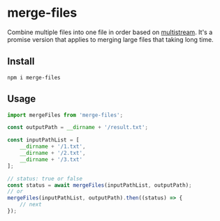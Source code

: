 # merge-files

Combine multiple files into one file in order based on [multistream](https://www.npmjs.com/package/multistream). It's a promise version that applies to merging large files that taking long time.

## Install

```shell
npm i merge-files
```

## Usage

```javascript
import mergeFiles from 'merge-files';

const outputPath = __dirname + '/result.txt';

const inputPathList = [
    __dirname + '/1.txt',
    __dirname + '/2.txt',
    __dirname + '/3.txt'
];

// status: true or false
const status = await mergeFiles(inputPathList, outputPath);
// or
mergeFiles(inputPathList, outputPath).then((status) => {
    // next
});
```
